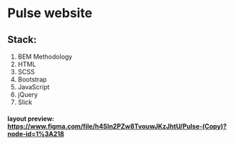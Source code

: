# **Pulse website** 

## Stack:
1. BEM Methodology
2. HTML
3. SCSS
4. Bootstrap
5. JavaScript
6. jQuery
7. Slick

#### layout preview: https://www.figma.com/file/h4SIn2PZw8TvouwJKzJhtU/Pulse-(Copy)?node-id=1%3A218
